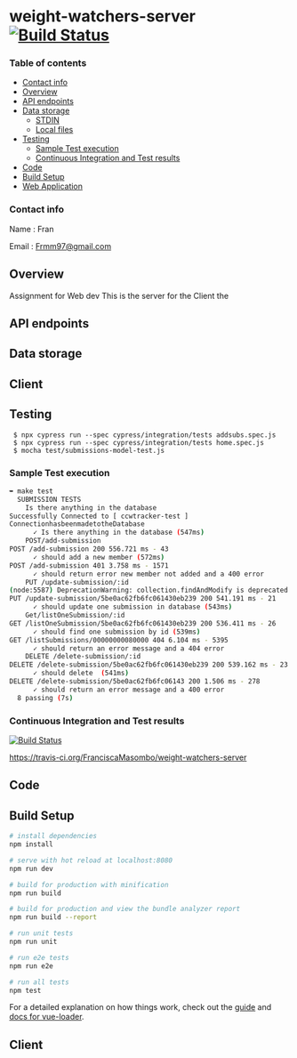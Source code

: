 # weight-watchers-server          [![Build Status](https://travis-ci.org/FranciscaMasombo/weight-watchers-server.svg?branch=master)](https://travis-ci.org/FranciscaMasombo/weight-watchers-server)

### Table of contents

<!--ts-->
   * [Contact info](#Contact-info)
   * [Overview](#Overview)
   * [API endpoints](#API-endpoints)
   * [Data storage](#Data-storage)
      * [STDIN](#stdin)
      * [Local files](#local-files)
   * [Testing](#Testing)
     * [Sample Test execution](#Sample-Test-execution)
     * [Continuous Integration and Test results](#Continuous-Integration-and-Test-results)
   * [Code](#Code)
   * [Build Setup](#Build-Setup)
   * [Web Application](#Client)
<!--te-->
### Contact info
Name  : Fran

Email : Frmm97@gmail.com

## Overview
Assignment for Web dev
This is the server for the Client the

## API endpoints

## Data storage

## Client

## Testing

     $ npx cypress run --spec cypress/integration/tests addsubs.spec.js
     $ npx cypress run --spec cypress/integration/tests home.spec.js
     $ mocha test/submissions-model-test.js

### Sample Test execution


```bash
➥ make test
  SUBMISSION TESTS
    Is there anything in the database
Successfully Connected to [ ccwtracker-test ]
ConnectionhasbeenmadetotheDatabase
      ✓ Is there anything in the database (547ms)
    POST/add-submission
POST /add-submission 200 556.721 ms - 43
      ✓ should add a new member (572ms)
POST /add-submission 401 3.758 ms - 1571
      ✓ should return error new member not added and a 400 error
    PUT /update-submission/:id
(node:5587) DeprecationWarning: collection.findAndModify is deprecated. Use findOneAndUpdate, findOneAndReplace or findOneAndDelete instead.
PUT /update-submission/5be0ac62fb6fc061430eb239 200 541.191 ms - 21
      ✓ should update one submission in database (543ms)
    Get/listOneSubmission/:id
GET /listOneSubmission/5be0ac62fb6fc061430eb239 200 536.411 ms - 26
      ✓ should find one submission by id (539ms)
GET /listSubmissions/00000000080000 404 6.104 ms - 5395
      ✓ should return an error message and a 404 error
    DELETE /delete-submission/:id
DELETE /delete-submission/5be0ac62fb6fc061430eb239 200 539.162 ms - 23
      ✓ should delete  (541ms)
DELETE /delete-submission/5be0ac62fb6fc06143 200 1.506 ms - 278
      ✓ should return an error message and a 400 error
  8 passing (7s)
```
### Continuous Integration and Test results

[![Build Status](https://travis-ci.org/FranciscaMasombo/weight-watchers-server.svg?branch=master)](https://travis-ci.org/FranciscaMasombo/weight-watchers-server)

https://travis-ci.org/FranciscaMasombo/weight-watchers-server

## Code

## Build Setup

``` bash
# install dependencies
npm install

# serve with hot reload at localhost:8080
npm run dev

# build for production with minification
npm run build

# build for production and view the bundle analyzer report
npm run build --report

# run unit tests
npm run unit

# run e2e tests
npm run e2e

# run all tests
npm test
```

For a detailed explanation on how things work, check out the [guide](http://vuejs-templates.github.io/webpack/) and [docs for vue-loader](http://vuejs.github.io/vue-loader).

## Client

